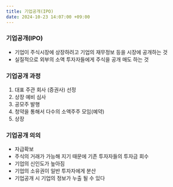 ```yaml
---
title: 기업공개(IPO)
date: 2024-10-23 14:07:00 +09:00
---
```


### 기업공개(IPO)

* 기업이 주식시장에 상장하려고 기업의 재무정보 등을 시장에 공개하는 것
* 실질적으로 외부의 소액 투자자들에게 주식을 공개 매도 하는 것



### 기업공개 과정

1. 대표 주관 회사 (증권사) 선정
2. 상장 예비 심사
3. 공모주 발행
4. 청약을 통해서 다수의 소액주주 모임(예약)
5. 상장



### 기업공개 의의

* 자급확보
* 주식의 거래가 가능해 지기 때문에 기존 투자자들의 투자금 회수
* 기업의 신인도가 높아짐
* 기업의 소유권이 일반 투자자에게 분산
* 기업공개 시 기업의 정보가 누출 될 수 있다